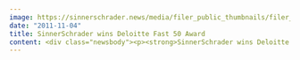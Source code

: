```yaml
---
image: https://sinnerschrader.news/media/filer_public_thumbnails/filer_public/75/3c/753c73d0-2718-4f1b-831f-aad790463fd8/varfoldersdjk8pxf42x64d8fxslz8jcc8fc0000gnttmpjvizcp__480x288_q85_crop_subsampling-2_upscale.jpg
date: "2011-11-04"
title: SinnerSchrader wins Deloitte Fast 50 Award
content: <div class="newsbody"><p><strong>SinnerSchrader wins Deloitte Fast 50 Sustained Excellence Award</strong></p><p>The SinnerSchrader digital agency is one of the three winners of the Fast 50 Sustained Excellence Award presented by the Deloitte audit and consulting firm. The judges bestowed the award in honour of SinnerSchrader’s sustained strong growth, as well as its innovative ability, entrepreneurial spirit and financial success. SinnerSchrader has grown by over 80 percent in the past five years.</p><p>The award is presented in cooperation with the Financial Times Deutschland, Taylor Wessing, the Deutsche Börse (German Stock Exchange) Group and the German Society for Financial Analysis and Asset Management (DVFA).</p><p>SinnerSchrader CEO Matthias Schrader comments&#58; “The award is a brilliant acknowledgment of our efforts in the past few years. SinnerSchrader is now one of Europe’s largest digital agencies. A triumph that we see as further encouragement.”</p><p>SinnerSchrader CFO Thomas Dyckhoff adds&#58; “The award confirms us in our course of pursuing ambitious growth but making sure it is sustainable. This approach creates reliability for customers and employees.”</p><p><strong>About SinnerSchrader</strong><br/>SinnerSchrader is one of the leading digital agencies in Europe. SinnerSchrader develops interactive strategies, platforms and applications that create radical relationships between consumers and brands. More than 400 people work at the SinnerSchrader Group’s offices in Hamburg, Frankfurt, Berlin and Hannover, for customers including Allianz, TUI, Tchibo, simyo, REWE, comdirect bank, PPR Group, OTTO and Steigenberger. SinnerSchrader was founded in 1996 and has been publicly listed since 1999.</p><p><strong>About Deloitte</strong><br/>Deloitte offers audit, financial advisory, tax and consulting services for companies and institutions across all branches of industry. With a network of member companies in more than 150 countries, Deloitte combines first-rate performance with extensive regional market competence and thereby supports the success of customers all over the world. “To be the standard of excellence” – for Deloitte’s 182,000 employees, this is both a shared vision and an individual aspiration.<br/>Deloitte’s employees are committed to a corporate culture founded on four basic values&#58; first-rate performance, mutual support, absolute integrity and creative cooperation. They work in an environment that offers challenging tasks and comprehensive opportunities for development, and in which each employee makes an active and responsible contribution to deserving the trust of our customers and the public.<br/>Deloitte refers to Deloitte Touche Tohmatsu Limited, a ‘private company limited by guarantee’ and/or its network of member companies. Each of these member companies is legally discrete and independent. A detailed description of the legal structure of Deloitte Touche Tohmatsu Limited and its member companies is posted at <a href="http&#58;//www.deloitte.com/aboutus">www.deloitte.com/aboutus</a></p><p><a class="news-backlink" href="/en/"><svg class="svg-ico svg-ico--arrow-left"><use xlink&#58;href="#arrow-down"></use></svg>Back to the overview</a></p></div>
---
```

